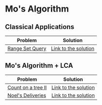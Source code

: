 # Mo's Algorithm

## Classical Applications
Problem | Solution
------- | --------
[Range Set Query](https://atcoder.jp/contests/abc174/tasks/abc174_f) | [Link to the solution](https://github.com/danielvitor2d/Problem-Set/blob/main/Mo_sAlgorithm/Range-Set-Query/Range-Set-Query.cpp)

## Mo's Algorithm + LCA
Problem | Solution
------- | --------
[Count on a tree II](https://www.spoj.com/problems/COT2/) | [Link to the solution](https://github.com/danielvitor2d/Problem-Set/blob/main/Mo_sAlgorithm/Count-on-a-tree-II/Count-on-a-tree-II.cpp)
[Noel's Deliveries](https://www.urionlinejudge.com.br/judge/en/problems/view/2476) | [Link to the solution](https://github.com/danielvitor2d/Problem-Set/blob/main/Mo_sAlgorithm/Noel-s-Deliveries/Noel-s-Deliveries.cpp)
